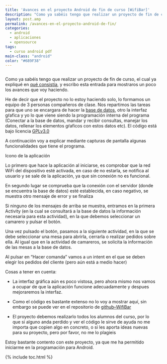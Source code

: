 ```yaml
---
title: 'Avances en el proyecto Android de fin de curso [WifiBar]'
description: "Como ya sabéis tengo que realizar un proyecto de fin de curso, el cual ya expliqué en [qué consistía][1], y escribo esta entrada para mostraros un poco los avances que voy haciendo."
layout: post.amp
permalink: /avances-en-el-proyecto-android-de-fin/
categories:
  - android
  - aplicaciones
  - opensource
tags:
  - curso android pdf
main-class: "android"
color: "#689F38"
---
```

<amp-img on="tap:lightbox1" role="button" tabindex="0" layout="responsive"  src="/assets/img/2013/07/iconoAndroid.png" style="clear:left; float:left;margin-right:1em; margin-bottom:1em" width="128px" height="128px" />

Como ya sabéis tengo que realizar un proyecto de fin de curso, el cual ya expliqué en [qué consistía][1], y escribo esta entrada para mostraros un poco los avances que voy haciendo.

He de decir que el proyecto no lo estoy haciendo solo, lo formamos un equipo de 3 personas compañeros de clase. Nos repartimos las tareas para que uno se encargara de hacer la [base de datos][2], otro la interfaz gŕafica y yo lo que viene siendo la programación interna del programa (Conectar a la base de datos, mandar y recibir consultas, manejar los datos, rellenar los elementos gŕaficos con estos datos etc). El código está bajo licencia [GPLv3.0][3]

A continuación voy a explicar mediante capturas de pantalla algunas funcionalidades que tiene el programa.

Icono de la aplicación


<!--ad-->
<div class="separator" style="clear: both; text-align: center;">
<a href="https://1.bp.blogspot.com/-7UI6P-RRixQ/TdAVCyzDQ6I/AAAAAAAAAeY/SZHOWPXVFcg/s1600/icono.png"  style="margin-left:1em; margin-right:1em"><amp-img on="tap:lightbox1" role="button" tabindex="0" layout="responsive"  height="320" width="195" src="https://1.bp.blogspot.com/-7UI6P-RRixQ/TdAVCyzDQ6I/AAAAAAAAAeY/SZHOWPXVFcg/s320/icono.png" /></a>
</div>

Lo primero que hace la aplicación al iniciarse, es comprobar que la red WiFi del dispositivo esté activada, en caso de no estarla, se notifica al usuario y se sale de la aplicación, ya que sin conexión no es funcional.

<div class="separator" style="clear: both; text-align: center;">
<a href="https://3.bp.blogspot.com/-iZj8DYLsOEk/TdAO0_aJG_I/AAAAAAAAAdw/yfXZ9wAuX5E/s1600/noWifi.png"  style="margin-left:1em; margin-right:1em"><amp-img on="tap:lightbox1" role="button" tabindex="0" layout="responsive"  height="320" width="196" src="https://3.bp.blogspot.com/-iZj8DYLsOEk/TdAO0_aJG_I/AAAAAAAAAdw/yfXZ9wAuX5E/s320/noWifi.png" /></a>
</div>

En segundo lugar se comprueba que la conexión con el servidor (donde se encuentra la base de datos) esté establecida, en caso negativo, se muestra otro mensaje de error y se finaliza

<div class="separator" style="clear: both; text-align: center;">
<a href="https://2.bp.blogspot.com/-fTXix1DkoxI/TdAQO7DotiI/AAAAAAAAAd4/zak_5vQrvzc/s1600/noServer.png"  style="margin-left:1em; margin-right:1em"><amp-img on="tap:lightbox1" role="button" tabindex="0" layout="responsive"  height="320" width="195" src="https://2.bp.blogspot.com/-fTXix1DkoxI/TdAQO7DotiI/AAAAAAAAAd4/zak_5vQrvzc/s320/noServer.png" /></a>
</div>

Si ninguno de los mensajes de arriba se muestra, entramos en la primera Activity (en la cual se consultará a la base de datos la información necesaria para esta actividad), en la que debemos seleccionar un camarero y pulsar el botón.

<div class="separator" style="clear: both; text-align: center;">
<a href="https://4.bp.blogspot.com/-5yIexsA06XI/TdATUJ39qDI/AAAAAAAAAeA/Wn81Cw1o6Dw/s1600/camarero.png"  style="margin-left:1em; margin-right:1em"><amp-img on="tap:lightbox1" role="button" tabindex="0" layout="responsive"  height="320" width="194" src="https://4.bp.blogspot.com/-5yIexsA06XI/TdATUJ39qDI/AAAAAAAAAeA/Wn81Cw1o6Dw/s320/camarero.png" /></a>
</div>

Una vez pulsado el botón, pasamos a la siguiente actividad, en la que se debe seleccionar una mesa para abrirla, cerrarla o realizar pedidos sobre ella. Al igual que en la actividad de camareros, se solicita la información de las mesas a la base de datos.

<div style="clear: right; float:right; text-align: right;">
<a href="https://4.bp.blogspot.com/-BZjhH4BNz0k/TdAT8kH3-PI/AAAAAAAAAeQ/zCUx8mF0G3c/s1600/selecci%25C3%25B3nMesa.png"  style="margin-left:1em; margin-right:1em"><amp-img on="tap:lightbox1" role="button" tabindex="0" layout="responsive"  height="320" width="212" src="https://4.bp.blogspot.com/-BZjhH4BNz0k/TdAT8kH3-PI/AAAAAAAAAeQ/zCUx8mF0G3c/s320/selecci%25C3%25B3nMesa.png" /></a>
</div>
<div style="clear: left; float:left; text-align: left;">
<a href="https://4.bp.blogspot.com/-j67USPZqytc/TdAT8mhHWMI/AAAAAAAAAeI/HMMy-r8hBhU/s1600/mesa.png"  style="margin-left:1em; margin-right:1em"><amp-img on="tap:lightbox1" role="button" tabindex="0" layout="responsive"  height="320" width="196" src="https://4.bp.blogspot.com/-j67USPZqytc/TdAT8mhHWMI/AAAAAAAAAeI/HMMy-r8hBhU/s320/mesa.png" /></a>
</div>

Al pulsar en &#8220;Hacer comanda&#8221; vamos a un intent en el que se deben elegir los pedidos del cliente (pero aún está a medio hacer)

Cosas a tener en cuenta:

- La interfaz gráfica aún es poco vistosa, pero ahora mismo nos vamos a ocupar de que la aplicación funcione adecuadamente y despues mejoraremos la interfaz.

- Como el código es bastante extenso no lo voy a mostrar aquí, sin embargo se puede ver en el repositorio de [github&#8211;WifiBar][4]

- El proyecto debemos realizarlo todos los alumnos del curso, por lo que si alguno anda perdido y ver el código le sirve de ayuda no me importa que copien algo en concreto, o si les aporta ideas nuevas para su proyecto, pero por favor, no me lo plagieis <amp-img on="tap:lightbox1" role="button" tabindex="0" layout="responsive" src="https://elbauldelprogramador.com/wp-includes/assets/img/smilies/icon_smile.gif" alt=":-)" class="wp-smiley" />

Estoy bastante contento con este proyecto, ya que me ha permitido iniciarme en la programación para Android.



 [1]: https://elbauldelprogramador.com/conectar-base-de-datos-sql-server-2008/
 [2]: http://bashyc.blogspot.com/p/bases-de-datos.html
 [3]: http://www.gnu.org/licenses/
 [4]: https://github.com/algui91/WifiBar

{% include toc.html %}
